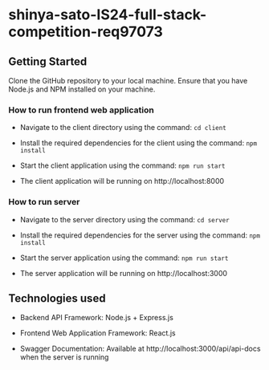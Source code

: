 # shinya-sato-IS24-full-stack-competition-req97073

## Getting Started

Clone the GitHub repository to your local machine. Ensure that you have Node.js and NPM installed on your machine.

### How to run frontend web application

- Navigate to the client directory using the command: `cd client`

- Install the required dependencies for the client using the command: `npm install`

- Start the client application using the command: `npm run start`

- The client application will be running on http://localhost:8000

### How to run server

- Navigate to the server directory using the command: `cd server`

- Install the required dependencies for the server using the command: `npm install`

- Start the server application using the command: `npm run start`

- The server application will be running on http://localhost:3000

## Technologies used

- Backend API Framework: Node.js + Express.js

- Frontend Web Application Framework: React.js

- Swagger Documentation: Available at http://localhost:3000/api/api-docs when the server is running
